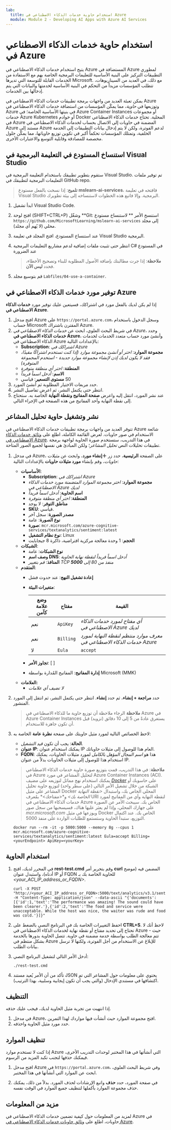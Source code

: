 ```yaml
---
lab:
  title: استخدام حاوية خدمات الذكاء الاصطناعي في Azure
  module: Module 2 - Developing AI Apps with Azure AI Services
---
```


# استخدام حاوية خدمات الذكاء الاصطناعي في Azure

يتيح استخدام خدمات الذكاء الاصطناعي في Azure المستضافة في Azure لمطوري التطبيقات التركيز على البنية الأساسية للتعليمات البرمجية الخاصة بهم مع الاستفادة من الخدمات القابلة للتوسعة التي تديرها Microsoft. مع ذلك، في العديد من السيناريوهات، تتطلب المؤسسات مزيداً من التحكم في البنية الأساسية لخدمتها والبيانات التي يتم إدخالها بين الخدمات.

يمكن تعبئة العديد من واجهات برمجة تطبيقات خدمات الذكاء الاصطناعي في Azure وتوزيعها في *حاوية*، مما يمكّن المؤسسات من استضافة خدمات الذكاء الاصطناعي في Azure في بنيتها الأساسية الخاصة؛ في Azure Container Instances أو مجموعات خدمات Azure Kubernetes أو خوادم Docker المحلية. تحتاج خدمات الذكاء الاصطناعي في Azure المضمنة في حاويات إلى الاتصال بحساب لخدمات الذكاء الاصطناعي في Azure مستند إلى Azure لدعم الفوترة، ولكن لا يتم إدخال بيانات التطبيقات إلى الخدمة الخلفية، وتمتلك المؤسسات تحكماً أكبر في تكوين توزيع حاوياتها، مما يمكّن حلول مخصصة للمصادقة وقابلية التوسع والاعتبارات الأخرى.

## استنساخ المستودع في التعليمة البرمجية في Visual Studio 

ستقوم بتطوير تطبيقك باستخدام التعليمة البرمجية في Visual Studio. تم توفير ملفات التعليمات البرمجية لتطبيقك في GitHub repo.

> **تلميح**: إذا نسخت بالفعل مستودع **mslearn-ai-services**، فافتحه في تعليمة Visual Studio البرمجية. وإلا فاتبع هذه الخطوات لاستنساخه إلى بيئة تطويرك.

1. ابدأ تشغيل Visual Studio Code.
2. افتح لوحة (SHIFT+CTRL+P) وشغّل **Git: استنسخ الأمر ** لاستنساخ مستودع `https://github.com/MicrosoftLearning/mslearn-ai-services` إلى مجلد محلي (لا يُهم أي مجلد).
3. عند استنساخ المستودع، افتح المجلد في تعليمة Visual Studio البرمجية.
4. انتظر حتى تثبيت ملفات إضافية لدعم مشاريع التعليمات البرمجية C# في المستودع عند الضرورة

    > **ملاحظة**: إذا جرت مطالبتك بإضافة الأصول المطلوبة للبناء وتصحيح الأخطاء، فحدد **ليس الآن**.

5. قم بتوسيع مجلد `Labfiles/04-use-a-container`.

## توفير مورد خدمات الذكاء الاصطناعي في Azure

إذا لم يكن لديك بالفعل مورد في اشتراكك، فسيتعين عليك توفير مورد **خدمات الذكاء الاصطناعي في Azure**.

1. افتح مدخل Azure على `https://portal.azure.com`، وسجل الدخول باستخدام حساب Microsoft المقترن باشتراك Azure.
2. في شريط البحث العلوي، ابحث عن *خدمات الذكاء الاصطناعي في Azure*، وحدد **خدمات الذكاء الاصطناعي في Azure**، وأنشئ مورد حساب متعدد الخدمات لخدمات الذكاء الاصطناعي في Azure بالإعدادات التالية:
    - **Subscription**: *اشتراكك في Azure*
    - **مجموعة الموارد**: *اختر أو أنشئ مجموعة موارد (إذا كنت تستخدم اشتراكًا مقيدًا، فقد لا يكون لديك إذن لإنشاء مجموعة موارد جديدة - استخدم المجموعة المتوفرة)*
    - **المنطقة**: *اختر أي منطقة متوفرة*
    - **الاسم**: *أدخل اسماً فريداً*
    - **مستوى التسعير**: قياسي S0
3. حدد مربعات الاختيار المطلوبة ثم أنشئ المورد.
4. انتظر حتى يكتمل النشر، ثم اعرض تفاصيل النشر.
5. عند نشر المورد، انتقل إليه واعرض **صفحة المفاتيح ونقطة النهاية** الخاصة به. ستحتاج إلى نقطة النهاية وأحد المفاتيح من هذه الصفحة في الإجراء التالي.

## نشر وتشغيل حاوية تحليل المشاعر

تتوفر العديد من واجهات برمجة تطبيقات خدمات الذكاء الاصطناعي في Azure شائعة الاستخدام في صور حاويات. لعرض القائمة الكاملة، اطلع على [وثائق خدمات الذكاء الاصطناعي في Azure](https://learn.microsoft.com/en-us/azure/ai-services/cognitive-services-container-support#containers-in-azure-ai-services). في هذا التدريب، ستستخدم صورة الحاوية لواجهة برمجة تطبيقات تحليلات النص *تحليل المشاعر*؛ ولكن المبادئ هي نفسها لجميع الصور المتاحة.

1. في مدخل Azure، على الصفحة **الرئيسية**، حدد زر **&#65291;إنشاء مورد**، وابحث عن *مثيلات حاويات*، وقم بإنشاء **مورد مثيلات حاويات** بالإعدادات التالية:

    - **الأساسيات**:
        - **Subscription**: *اشتراكك في Azure*
        - **مجموعة الموارد**: *اختر مجموعة الموارد المتضمنة مورد خدمات الذكاء الاصطناعي في Azure لديك*
        - **اسم الحاوية**: *أدخل اسماً فريداً*
        - **المنطقة**: *اختر أي منطقة متوفرة*
        - **مناطق التوفر**: لا يوجد
        - **SKU**: قياسي.
        - **مصدر الصورة**: سجل آخر
        - **نوع الصورة**: ‏‏عامة
        - **صورة**: `mcr.microsoft.com/azure-cognitive-services/textanalytics/sentiment:latest`
        - **نوع نظام التشغيل**: Linux
        - **الحجم**: 1 وحدة معالجة مركزية افتراضية، ذاكرة 8 جيجابايت
    - **الشبكات**:
        - **نوع الشبكات**: ‏‏عامة
        - **وصف اسم DNS**: *أدخل اسماً فريداً لنقطة نهاية الحاوية*
        - **المنافذ**: *قم بتغيير TCP منفذ من 80 إلى **5000***
    - **المتقدم**:
        - **إعادة تشغيل النهج**: عند حدوث فشل
        - **متغيرات البيئة**:

            | وضع علامة كآمن | مفتاح | القيمة |
            | -------------- | --- | ----- |
            | ‏‏نعم‬ | `ApiKey` | *أي مفتاح لمورد خدمات الذكاء الاصطناعي في Azure لديك* |
            | ‏‏نعم‬ | `Billing` | *معرف موارد منتظم لنقطة النهاية لمورد خدمات الذكاء الاصطناعي في Azure* |
            | لا | `Eula` | `accept` |

        - **تجاوز الأمر**: [ ]
        - **إدارة المفاتيح**: المفاتيح المُدارة بواسطة Microsoft (MMK)
    - **العلامات:**
        - *لا تضيف أي علامات*

2. حدد **مراجعة + إنشاء**، ثم حدد **إنشاء**. انتظر حتى يكتمل النشر، ثم انتقل إلى المورد المنشور.
    > **ملاحظة** الرجاء ملاحظة أن توزيع حاوية ما للذكاء الاصطناعي في Azure في Azure Container Instances يستغرق عادةً من 5 إلى 10 دقائق (تزويد) قبل أن تكون جاهزة للاستخدام.
3. لاحظ الخصائص التالية لمورد مثيل حاويتك على صفحة **نظرة عامة** الخاصة به:
    - **الحالة**: يجب أن تكون *قيد التشغيل*.
    - **عنوان IP**: يمكنك استخدام عنوان IP العام هذا للوصول إلى مثيلات حاوياتك.
    - **FQDN**: هذا هو *اسم المجال المؤهل بالكامل* لمورد مثيلات الحاويات، يمكنك استخدام هذا للوصول إلى مثيلات الحاويات بدلاً من عنوان IP.

    > **ملاحظة**: في هذا التدريب، قمت بتوزيع صورة حاوية خدمات الذكاء الاصطناعي في Azure لتحليل المشاعر في مورد Azure Container Instances (ACI). يمكنك استخدام نهج مماثل لتوزيعه على مضيف *[Docker](https://www.docker.com/products/docker-desktop)* على حاسوبك أو الشبكة من خلال تشغيل الأمر التالي (على سطر واحد) لتوزيع حاوية تحليل المشاعر على مثيل Docker المحلي الخاص بك، واستبدال *&lt;نقطة النهاية الخاصة بك&gt;* و*&lt;مفتاحك&gt;* بمُعرف URI لنقطة النهاية وأي من المفاتيح لمورد خدمات الذكاء الاصطناعي في Azure الخاص بك.
    > سيبحث الأمر عن الصورة على جهازك المحلي، وإذا لم يعثر عليها هناك، فسيسحبها من سجل صور *mcr.microsoft.com* ويوزعها في مثيل Docker الخاص بك. عند اكتمال التوزيع، ستبدأ الحاوية وستستمع للطلبات الواردة على منفذ 5000.

    ```
    docker run --rm -it -p 5000:5000 --memory 8g --cpus 1 mcr.microsoft.com/azure-cognitive-services/textanalytics/sentiment:latest Eula=accept Billing=<yourEndpoint> ApiKey=<yourKey>
    ```

## استخدام الحاوية

1. في المحرر لديك، افتح **rest-test.cmd** وقم بتحرير أمر **curl** المضمن فيه (موضح أدناه)، واستبدل عنوان IP أو FQDN للحاوية الخاصة بك بـ *&lt;your_ACI_IP_address_or_FQDN&gt;*.

    ```
    curl -X POST "http://<your_ACI_IP_address_or_FQDN>:5000/text/analytics/v3.1/sentiment" -H "Content-Type: application/json" --data-ascii "{'documents':[{'id':1,'text':'The performance was amazing! The sound could have been clearer.'},{'id':2,'text':'The food and service were unacceptable. While the host was nice, the waiter was rude and food was cold.'}]}"
    ```

2. احفظ التغييرات الخاصة بك في البرنامج النصي بالضغط على **CTRL+S**. لاحظ أنك لا تحتاج إلى تحديد مفتاح أو نقطة نهاية لخدمات الذكاء الاصطناعي في Azure - حيث تتم معالجة الطلب بواسطة خدمة مضمنة في حاوية. تتصل الحاوية بدورها بالخدمة بشكل منتظم في Azure للإبلاغ عن الاستخدام من أجل الفوترة، ولكنها لا ترسل بيانات الطلب.
3. أدخل الأمر التالي لتشغيل البرنامج النصي:

    ```
    ./rest-test.cmd
    ```

4. تأكد من أن الأمر يُعيد مستند JSON يحتوي على معلومات حول المشاعر التي تم اكتشافها في مستندي الإدخال (والتي يجب أن تكون إيجابية وسلبية، بهذا الترتيب).

## التنظيف

إذا انتهيت من تجربة مثيل الحاوية لديك، فيجب عليك حذفه.

1. في مدخل Azure، افتح مجموعة الموارد حيث أنشأت فيها مواردك لهذا التمرين.
2. حدد مورد مثيل الحاوية واحذفه.

## تنظيف الموارد

إذا كنت لا تستخدم موارد Azure التي أنشأتها في هذا المختبر لوحدات التدريب الأخرى، فيمكنك حذفها لتجنب تكبد المزيد من الرسوم.

1. افتح مدخل Azure في `https://portal.azure.com`، وفي شريط البحث العلوي، ابحث عن الموارد التي أنشأتها في هذا المختبر.

2. في صفحة المورد، حدد **حذف** واتبع الإرشادات لحذف المورد. بدلاً من ذلك، يمكنك حذف مجموعة الموارد بأكملها لتنظيف جميع الموارد في الوقت نفسه.

## مزيد من المعلومات

لمزيد من المعلومات حول كيفية تضمين خدمات الذكاء الاصطناعي في Azure في حاويات، اطلع على [وثائق حاويات خدمات الذكاء الاصطناعي في Azure](https://learn.microsoft.com/azure/ai-services/cognitive-services-container-support).
